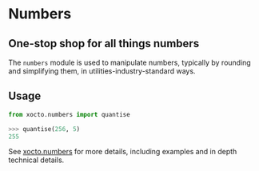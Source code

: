 # Numbers

## One-stop shop for all things numbers

The `numbers` module is used to manipulate numbers, typically by rounding and simplifying them, in utilities-industry-standard ways.

## Usage

```python
from xocto.numbers import quantise

>>> quantise(256, 5)
255
```

See [xocto.numbers](https://github.com/octoenergy/xocto/blob/master/xocto/numbers.py) for more details, including examples and in depth technical details.
